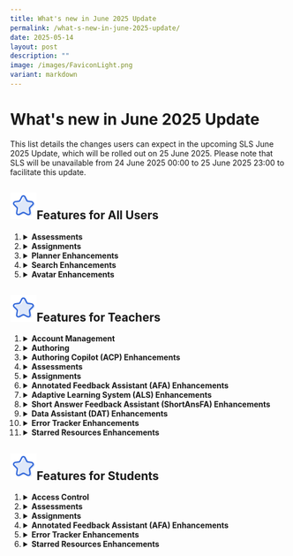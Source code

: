 ```yaml
---
title: What's new in June 2025 Update
permalink: /what-s-new-in-june-2025-update/
date: 2025-05-14
layout: post
description: ""
image: /images/FaviconLight.png
variant: markdown
---
```

<h1>What's new in June 2025 Update</h1>

<p>This list details the changes users can expect in the upcoming SLS June 2025 Update, which will be rolled out on 25 June 2025. Please note that SLS will be unavailable from 24 June 2025 00:00 to 25 June 2025 23:00 to facilitate this update.</p>

<h2><img src="/images/Icons/Star.svg" style="width:3rem; display: inline;">Features for All Users</h2>

<ol>

<li><details><summary><h4 style="margin: 0; display: inline;">Assessments</h4></summary>

<ul>

<li>Teachers and students can choose to log in directly for e-assessments using SLS or MIMS Login. They will be brought directly to their Assessments listing page upon logging in.</li>

</ul></details></li>

<li><details><summary><h4 style="margin: 0; display: inline;">Assignments</h4></summary>

<div style="margin-left: 20px;">
<details><summary><strong>Annotation Enhancements</strong></summary>
<ul>
<li>Teachers and students can more easily differentiate annotations made by a teacher (underline) from those by students (highlight).</li>
<li>For annotations made on questions, teachers and students can view the question number with question text as the header of each annotation card.</li>
</ul>
</details>

<details><summary><strong>Due Date Tracking</strong></summary>
<ul>
<li>Teachers and students can filter assignments by multiple status types: Incomplete, Overdue assignments, Overdue Sections, Due in 3 Days, Complete, and Upcoming.</li>
</ul>
</details>

<details><summary><strong>Feedback Fields</strong></summary>
<ul>
<li>Teachers and students will see the "Teacher Comments" field renamed to "Feedback" in Free-Response Questions (FRQs). The existing "Feedback" field will no longer be available.</li>
</ul>
</details>

<details><summary><strong>Past Assignments</strong></summary>
<ul>
<li>Teachers and students can view assignments from their past class groups in the Assignments listing page, making it easier to locate past assignments.</li>
</ul>
</details>
</div>

</details></li>

<li><details><summary><h4 style="margin: 0; display: inline;">Planner Enhancements</h4></summary>

<ul>
<li>Teachers and students can manage their work by creating tasks, with deadlines, from multiple entry points such as the new task list, module plan, section cover, and learning progress (students only).</li>
<li>Teachers and students can attach resources such as sections and modules to these tasks.</li>
<li>Students will be prompted when they mark incomplete attachments as complete.</li>
<li>Students can also create goals from learning progress as a task and attach relevant self-study resources.</li>
<li>The calendar range in the planner will be extended to include the year before and the year after the current year. Teachers can clear planner events en-masse.</li>
</ul>

</details></li>

<li><details><summary><h4 style="margin: 0; display: inline;">Search Enhancements</h4></summary>

<ul>

<li>Teachers and students can view filtered search results based on their assigned and followed subjects and levels when searching for modules in global search, MOE Library and Community Gallery.</li>
<li>Teachers and students can view subjects and their corresponding levels as paired information in search results, providing clearer understanding of subject-level relationships.</li>
<li>Teachers and students can see a clickable icon on each search result for modules. Clicking on the icon will open the module in a new tab.</li>

</ul></details></li>

<li><details><summary><h4 style="margin: 0; display: inline;">Avatar Enhancements</h4></summary>

<ul>

<li>Teachers and students can click non-AI avatars to view a user's profile.</li>

</ul></details></li>

</ol>

<h2><img src="/images/Icons/Star.svg" style="width:3rem; display: inline;">Features for Teachers</h2>

<ol>

<li><details><summary><h4 style="margin: 0; display: inline;">Account Management</h4></summary>

<ul>

<li>Teachers will receive an SLS email notification if their account becomes inactive due to MIMS inactivity. Their SLS account will be deactivated after a 120-hour (5-day) countdown if their MIMS remains inactive.</li>

</ul></details></li>

<li><details><summary><h4 style="margin: 0; display: inline;">Authoring</h4></summary>

<div style="margin-left: 20px;">
<details><summary><strong>Gamification Enhancements</strong></summary>
<ul>
<li>Teachers can import gamification settings like Details, Experience Points, Game Stories, Collectibles and Leaderboard from other modules in Starred Resources and Library.</li>
<li>Teachers can duplicate game stories and collectibles when setting up their gamification conditions.</li>
<li>Teachers can add gamification conditions as section/activity prerequisites that regulate students' access.</li>
<li>Teachers can switch off viewability of Experience Points (XP) for students. When viewability of XP is switched off, XP and levels will not be displayed for students. However, game stories and collectibles with level conditions will still be awarded.</li>
</ul>
</details>

<details><summary><strong>Live Chat</strong></summary>
<ul>
<li>Teachers can set up Live Chat for both team and non-team discussions.</li>
<li>Students and teachers can interact in active Live Chat rooms and view each other's posts live.</li>
<li>Teachers can manually end and close Live Chat rooms. The Live Chat room will be converted into a discussion post and past interactions will be stored as comments.</li>
<li>Teachers can also set a time limit for Live Chat rooms. Live Chat rooms will close automatically when the time limit is reached.</li>
<li>Live Chat will not be accessible in self-study modules and when previewing as student.</li>
</ul>
</details>

<details><summary><strong>Hide Question Number</strong></summary>
<ul>
<li>Teachers can hide question/component numbers in quizzes through the Quiz Details settings.</li>
</ul>
</details>

<details><summary><strong>Click-and-Drop Question Enhancements</strong></summary>
<ul>
<li>Teachers can place and reposition options more precisely in Click-and-Drop questions.</li>
</ul>
</details>

<details><summary><strong>Component Card Enhancements</strong></summary>
<ul>
<li>Teachers can view the component number and corresponding body text as the header of each component during module view and authoring.</li>
</ul>
</details>
</div>

</details></li>

<li><details><summary><h4 style="margin: 0; display: inline;">Authoring Copilot (ACP) Enhancements</h4></summary>

<ul>
<li>Teachers can upload Google Slides, Docs and Sheets into the Knowledge Base to be used for ACP generation and for Learning Assistant reference (from 4 July 2025).</li>
<li>Teachers can access ACP directly from the Add New and Create/Edit subpages.</li>
</ul>

</details></li>

<li><details><summary><h4 style="margin: 0; display: inline;">Assessments</h4></summary>

<ul>

<li>Assessments will no longer be shown together with assignments. Instead, teachers can access the Assessments listing page to view all assigned assessments.</li>
<li>Teachers can also switch to their student accounts with the shortcut on the Assessments listing page.</li>

</ul></details></li>

<li><details><summary><h4 style="margin: 0; display: inline;">Assignments</h4></summary>

<div style="margin-left: 20px;">
<details><summary><strong>@-Mention</strong></summary>
<ul>
<li>Teachers can use the @-mention feature in notes, annotations, comments, posts and feedback to notify other teachers and students when their attention is needed. The names in the dropdown list for using @-mention will be based on the teachers and assignees of the assignment.</li>
</ul>
</details>

<details><summary><strong>Annotation Enhancements</strong></summary>
<ul>
<li>Teachers can share notes and annotations from their teacher assignment view with all other assignees of the assignment. Students will see the same referenced note or annotation in their own assignment view.</li>
<li>Teachers can choose to notify students when they share notes and annotations from their teacher assignment view.</li>
</ul>
</details>

<details><summary><strong>Heatmap Enhancements</strong></summary>
<ul>
<li>Teachers can view their student's activity page directly by clicking on the corresponding activity status heatmap cell.</li>
<li>Teachers can see section start and due dates when they filter by sections on the heatmap. They can click on the dates to access the Assignment Settings page and adjust the due dates.</li>
</ul>
</details>
</div>

</details></li>

<li><details><summary><h4 style="margin: 0; display: inline;">Annotated Feedback Assistant (AFA) Enhancements</h4></summary>

<ul>

<li>Teachers will be able to set the number of drafts that students can submit to AFA to receive feedback on before their final submission.</li>

</ul></details></li>

<li><details><summary><h4 style="margin: 0; display: inline;">Adaptive Learning System (ALS) Enhancements</h4></summary>

<ul>

<li>Teachers can filter to the Learning Outcome level in the student view of the ALS Learning Progress Dashboard (LPD) and sort students based on their ability score.</li>
<li>Teachers can see a snapshot of the ability score attained by students when they complete an Adaptive Section in an assignment.</li>

</ul></details></li>

<li><details><summary><h4 style="margin: 0; display: inline;">Short Answer Feedback Assistant (ShortAnsFA) Enhancements</h4></summary>

<ul>

<li>Students can submit Google Slides, Docs and Sheets to ShortAnsFA as part of their Free Response Question (FRQ) response to receive feedback.</li>
<li>Teachers can edit criterion feedback after an FRQ/Audio Response Question (ARQ) is released.</li>

</ul></details></li>

<li><details><summary><h4 style="margin: 0; display: inline;">Data Assistant (DAT) Enhancements</h4></summary>

<ul>

<li>Teachers will be able to save their DAT analyses results for FRQ responses and Discussion posts for future reference.</li>
<li>Teachers can set up DAT so that students can receive quiz level feedback at the end of a quiz based on their performance for questions in the quiz.</li>
<li>Teachers will be able to use DAT to analyse the overall performance of their class in a quiz.</li>

</ul></details></li>

<li><details><summary><h4 style="margin: 0; display: inline;">Error Tracker Enhancements</h4></summary>

<ul>

<li>Teachers can quickly access a selected student's error tracker from the Students tab.</li>
<li>When viewing as student, teachers can see a listing of attempted modules with the number of tagged errors under the Questions tab. Clicking on "View Questions" under each module will allow teachers to see the list of questions and their associated error counts.</li>
<li>A filter has also been added to allow teachers to filter the error tracker by month range and error tag.</li>

</ul></details></li>

<li><details><summary><h4 style="margin: 0; display: inline;">Starred Resources Enhancements</h4></summary>

<ul>

<li>Teachers can star and unstar class group and community resources.</li>
<li>Teachers can add content from their starred class group resources.</li>

</ul></details></li>

</ol>

<h2><img src="/images/Icons/Star.svg" style="width:3rem; display: inline;">Features for Students</h2>

<ol>

<li><details><summary><h4 style="margin: 0; display: inline;">Access Control</h4></summary>

<ul>

<li>Students can be redirected to the respective landing pages of their URL when logging in with a temporary passcode, even if their password has expired (over 365 days without change).</li>

</ul></details></li>

<li><details><summary><h4 style="margin: 0; display: inline;">Assessments</h4></summary>

<ul>

<li>Students can access the Assessments listing page to view all assessments assigned to them.</li>
<li>Students cannot view the module structure of upcoming assessments and assignments that require passcodes.</li>

</ul></details></li>

<li><details><summary><h4 style="margin: 0; display: inline;">Assignments</h4></summary>

<ul>

<li>Students can use the @-mention feature in notes, annotations, comments, posts and feedback to notify teachers when their attention is needed. The names in the dropdown list for using @-mention will be based on the teachers of the assignment.</li>

</ul></details></li>

<li><details><summary><h4 style="margin: 0; display: inline;">Annotated Feedback Assistant (AFA) Enhancements</h4></summary>

<ul>

<li>Students can use a 'Check' button to receive iterative annotated feedback about their answer and subsequently work on the feedback in a new draft of their response.</li>
<li>Students will be able to view past drafts with accompanying annotations.</li>

</ul></details></li>

<li><details><summary><h4 style="margin: 0; display: inline;">Error Tracker Enhancements</h4></summary>

<ul>

<li>Under the Questions tab in error trackers, students can view a listing of attempted modules with the number of tagged errors. Clicking on "View Questions" under each module will allow students to see the list of questions and their associated error counts.</li>
<li>A filter has also been added to allow students to filter the error tracker by month range and error tag.</li>

</ul></details></li>

<li><details><summary><h4 style="margin: 0; display: inline;">Starred Resources Enhancements</h4></summary>

<ul>

<li>Students can star and unstar class group resources.</li>

</ul></details></li>

</ol>